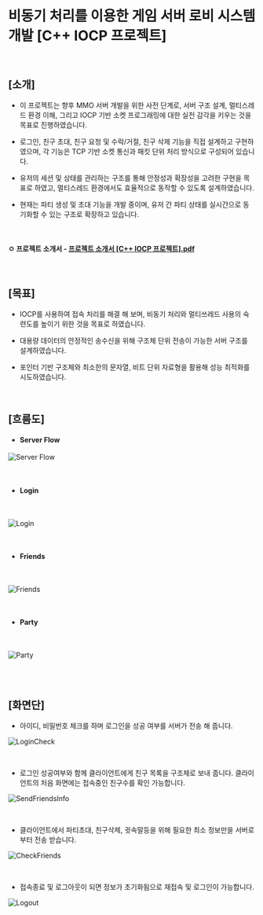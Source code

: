 # 비동기 처리를 이용한 게임 서버 로비 시스템 개발 [C++ IOCP 프로젝트]

<br>  

## [소개]

- 이 프로젝트는 향후 MMO 서버 개발을 위한 사전 단계로, 서버 구조 설계, 멀티스레드 환경 이해, 그리고 IOCP 기반 소켓 프로그래밍에 대한 실전 감각을 키우는 것을 목표로 진행하였습니다.

- 로그인, 친구 초대, 친구 요청 및 수락/거절, 친구 삭제 기능을 직접 설계하고 구현하였으며, 각 기능은 TCP 기반 소켓 통신과 패킷 단위 처리 방식으로 구성되어 있습니다.

- 유저의 세션 및 상태를 관리하는 구조를 통해 안정성과 확장성을 고려한 구현을 목표로 하였고, 멀티스레드 환경에서도 효율적으로 동작할 수 있도록 설계하였습니다.

- 현재는 파티 생성 및 초대 기능을 개발 중이며, 유저 간 파티 상태를 실시간으로 동기화할 수 있는 구조로 확장하고 있습니다.

<br>


#### ㅇ 프로젝트 소개서 - [프로젝트 소개서 [C++ IOCP 프로젝트].pdf](https://github.com/user-attachments/files/18075390/C%2B%2B.IOCP.pdf)


<br>

## [목표]

- IOCP를 사용하여 접속 처리를 해결 해 보며, 비동기 처리와 멀티쓰레드 사용의 숙련도를 높이기 위한 것을 목표로 하였습니다. 

- 대용량 데이터의 안정적인 송수신을 위해 구조체 단위 전송이 가능한 서버 구조를 설계하였습니다.

- 포인터 기반 구조체와 최소한의 문자열, 비트 단위 자료형을 활용해 성능 최적화를 시도하였습니다.

<br>  

## [흐름도]

- #### Server Flow

![Server Flow](https://github.com/user-attachments/assets/fb35e301-e174-4e29-b73c-d35ce0a86582)


<br>

- #### Login
  
<br>

![Login](https://github.com/user-attachments/assets/dcf59376-8d2d-4227-ae70-a10492446b5f)


<br>

- #### Friends

<br>

![Friends](https://github.com/user-attachments/assets/06bcc676-c73b-4853-8106-d93fbc466135)


<br>

- #### Party

<br>

![Party](https://github.com/user-attachments/assets/87690bda-355e-4943-b8c2-63703f98b86a)


<br>


<br>

## [화면단]

- 아이디, 비밀번호 체크를 하며 로그인을 성공 여부를 서버가 전송 해 줍니다.
  
![LoginCheck](https://github.com/user-attachments/assets/f660a983-d6b5-41c7-aafc-d49c9e7bc6b9)

<br>

- 로그인 성공여부와 함께 클라이언트에게 친구 목록을 구조체로 보내 줍니다. 클라이언트의 처음 화면에는 접속중인 친구수를 확인 가능합니다.

![SendFriendsInfo](https://github.com/user-attachments/assets/1165252d-6225-4931-88de-79c05a20b1e8)

<br>

- 클라이언트에서 파티초대, 친구삭제, 귓속말등을 위해 필요한 최소 정보만을 서버로 부터 전송 받습니다.
  

![CheckFriends](https://github.com/user-attachments/assets/4f138842-a470-48fa-909f-28bb0d1b58f2)


<br>


- 접속종료 및 로그아웃이 되면 정보가 초기화됨으로 재접속 및 로그인이 가능합니다.


![Logout](https://github.com/user-attachments/assets/61ee2b6a-2830-4a83-baee-596f5fc53e5e)


